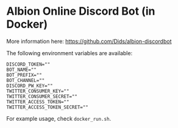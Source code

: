 # Albion Online Discord Bot (in Docker)

More information here:
https://github.com/Dids/albion-discordbot

The following environment variables are available:
```
DISCORD_TOKEN=""
BOT_NAME=""
BOT_PREFIX=""
BOT_CHANNEL=""
DISCORD_PW_KEY=""
TWITTER_CONSUMER_KEY=""
TWITTER_CONSUMER_SECRET=""
TWITTER_ACCESS_TOKEN=""
TWITTER_ACCESS_TOKEN_SECRET=""
```

For example usage, check `docker_run.sh`.
